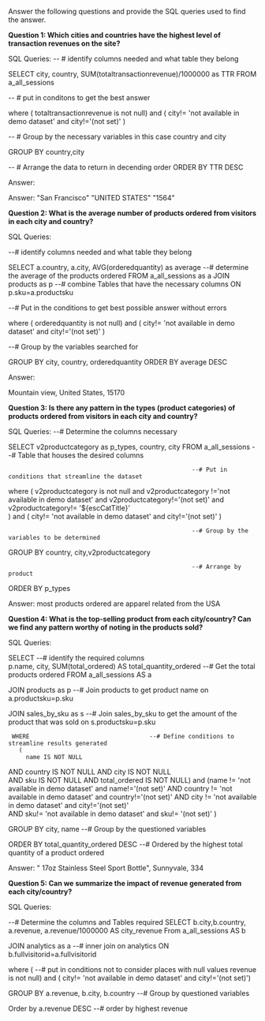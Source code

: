 Answer the following questions and provide the SQL queries used to find the answer.

    
**Question 1: Which cities and countries have the highest level of transaction revenues on the site?**


SQL Queries:
-- # identify columns needed and what table they belong 

SELECT 
	city, 
	country, 
	SUM(totaltransactionrevenue)/1000000 as TTR 
FROM 
	a_all_sessions 
         
-- # put in conditons to get the best answer

where (
	totaltransactionrevenue is not null)
and
(
	city!= 'not available in demo dataset' and city!='(not set)' )

-- # Group by the necessary variables in this case country and city

GROUP BY 
	country,city

-- # Arrange the data to return in decending order
ORDER BY
	TTR DESC


Answer:

Answer: "San Francisco" "UNITED STATES" "1564"



**Question 2: What is the average number of products ordered from visitors in each city and country?**


SQL Queries:

--# identify columns needed and what table they belong 

SELECT 
a.country, 
a.city, 
AVG(orderedquantity) as average     --# determine the average of the products ordered
FROM 
    a_all_sessions as a
JOIN products as p                  --# combine Tables that have the necessary columns
ON p.sku=a.productsku

--# Put in the conditions to get best possible answer without errors

where (
	orderedquantity is not null)
and
(
	city!= 'not available in demo dataset' and city!='(not set)' )

--# Group by the variables searched for

GROUP BY city, country, orderedquantity 
ORDER BY average DESC


Answer:

Mountain view, United States, 15170



**Question 3: Is there any pattern in the types (product categories) of products ordered from visitors in each city and country?**


SQL Queries:
--# Determine the columns necessary 

SELECT  v2productcategory as p_types, country, city
FROM a_all_sessions                                     --# Table that houses the desired columns

                                                        --# Put in conditions that streamline the dataset

where (
	v2productcategory is not null 
		and v2productcategory !='not available in demo dataset' 
			and v2productcategory!='(not set)'
			    and v2productcategory!= '${escCatTitle}'				
)
and
(
	city!= 'not available in demo dataset' and city!='(not set)' )

                                                        --# Group by the variables to be determined

GROUP BY country, city,v2productcategory

                                                        --# Arrange by product

ORDER BY p_types


Answer:
most products ordered are apparel related from the USA




**Question 4: What is the top-selling product from each city/country? Can we find any pattern worthy of noting in the products sold?**


SQL Queries:


SELECT                                           --# identify the required columns                                        
p.name, 
city, 
SUM(total_ordered) AS total_quantity_ordered    --# Get the total products ordered
FROM a_all_sessions AS a

JOIN products as p                          --# Join products to get product name
on a.productsku=p.sku

JOIN sales_by_sku as s	                    --# Join sales_by_sku to get the amount of the product that was sold
on s.productsku=p.sku	
	
     WHERE                                  --# Define conditions to streamline results generated 
	   (
         name IS NOT NULL
AND country IS NOT NULL
AND city IS NOT NULL  
AND sku IS NOT NULL
AND total_ordered IS NOT NULL)
	 and
	(name != 'not available in demo dataset' and name!='(not set)'
AND country != 'not available in demo dataset' and country!='(not set)'
AND city != 'not available in demo dataset' and city!='(not set)'  
AND sku!= 'not available in demo dataset' and sku!= '(not set)'
)

GROUP BY city, name                         --# Group by the questioned variables 


ORDER BY total_quantity_ordered DESC        --# Ordered by the highest total quantity of a product ordered

Answer:
" 17oz Stainless Steel Sport Bottle", Sunnyvale,  334




**Question 5: Can we summarize the impact of revenue generated from each city/country?**

SQL Queries:

--# Determine the columns and Tables required 
SELECT b.city,b.country, a.revenue, a.revenue/1000000 AS city_revenue
From a_all_sessions AS b        

JOIN analytics as a             --# inner join on analytics
ON b.fullvisitorid=a.fullvisitorid 

where (                         --# put in conditions not to consider places with null values
	revenue is not null)
and
(
	city!= 'not available in demo dataset' and city!='(not set)')



GROUP BY a.revenue, b.city, b.country    --# Group by questioned variables 

Order by a.revenue DESC                   --# order by highest revenue 

